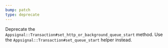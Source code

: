 ```yaml
---
bump: patch
type: deprecate
---
```


Deprecate the `Appsignal::Transaction#set_http_or_background_queue_start` method. Use the `Appsignal::Transaction#set_queue_start` helper instead.
